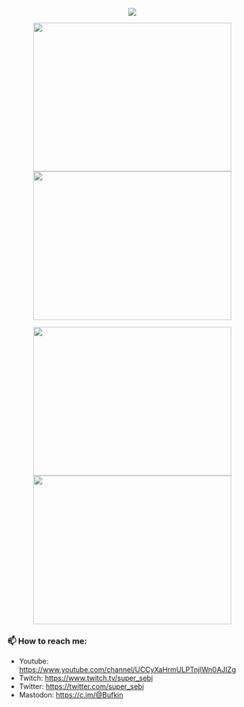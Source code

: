 <p align="center"><a href="https://github.com/Bufkin/github-readme-stats">
  <img align="center" src="https://github-readme-stats.vercel.app/api?username=Bufkin&show_icons=true&theme=tokyonight" />
</a></p>

<p align="center"><a href="https://wakatime.com/@Bufkin">
  <img align="center" width="400" height="300" src="https://wakatime.com/share/@Bufkin/354789fc-2f75-4dee-b921-66e318342c26.svg" />
</a>
<a href="https://wakatime.com/@Bufkin">
  <img align="center" width="400" height="300" src="https://wakatime.com/share/@Bufkin/ad5552f7-47f6-4a48-9791-8ba9f98bd4bf.svg" />
</a></p>

<p align="center"><a href="https://wakatime.com/@Bufkin">
  <img align="center" width="400" height="300" src="https://wakatime.com/share/@Bufkin/6e96cd52-a2fc-42ea-9325-f8d7663856f2.svg" />
</a>
<a href="https://wakatime.com/@Bufkin">
  <img align="center" width="400" height="300" src="https://wakatime.com/share/@Bufkin/e9203a2a-bf21-4524-bd4a-d02b9f7d3dc5.svg" />
</a></p>

### 📫 How to reach me:

- Youtube: <https://www.youtube.com/channel/UCCyXaHrmULPTnjIWn0AJIZg>
- Twitch: <https://www.twitch.tv/super_sebi>
- Twitter: <https://twitter.com/super_sebi>
- Mastodon: <https://c.im/@Bufkin>
